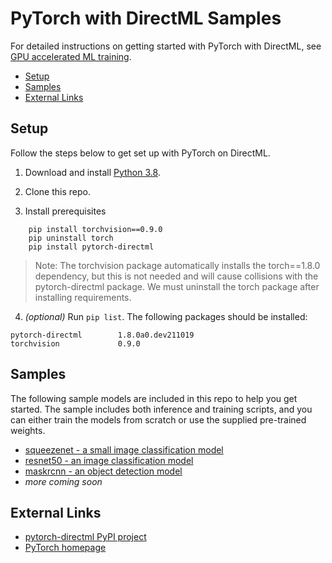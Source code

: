 # PyTorch with DirectML Samples <!-- omit in toc -->

For detailed instructions on getting started with PyTorch with DirectML, see [GPU accelerated ML training](https://docs.microsoft.com/en-us/windows/ai/directml/gpu-pytorch-windows).

- [Setup](#setup)
- [Samples](#samples)
- [External Links](#external-links)

## Setup

Follow the steps below to get set up with PyTorch on DirectML.

1.	Download and install [Python 3.8](https://www.python.org/downloads/release/python-380/).

2. Clone this repo.	

3. Install prerequisites
```
    pip install torchvision==0.9.0
    pip uninstall torch
    pip install pytorch-directml
```

> Note: The torchvision package automatically installs the torch==1.8.0 dependency, but this is not needed and will cause collisions with the pytorch-directml package. We must uninstall the torch package after installing requirements.

4. _(optional)_ Run `pip list`. The following packages should be installed:
```
pytorch-directml        1.8.0a0.dev211019
torchvision             0.9.0
```

## Samples

The following sample models are included in this repo to help you get started. The sample includes both inference and training scripts, and you can either train the models from scratch or use the supplied pre-trained weights.

* [squeezenet - a small image classification model](./squeezenet)
* [resnet50 - an image classification model](./resnet50)
* [maskrcnn - an object detection model](./objectDetection/maskrcnn/)
* *more coming soon*

## External Links

* [pytorch-directml PyPI project](https://pypi.org/project/pytorch-directml/)
* [PyTorch homepage](https://pytorch.org/)
